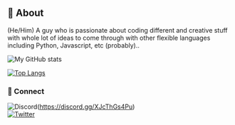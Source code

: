 ## 👋 About 

(He/Him) A guy who is passionate about coding different and creative stuff with whole lot of ideas to come through with other flexible languages including Python, Javascript, etc (probably)..

![My GitHub stats](https://github-readme-stats.vercel.app/api?username=1olipop&show_icons=true&theme=cobalt)

[![Top Langs](https://github-readme-stats.vercel.app/api/top-langs/?username=1olipop&layout=compact)](https://github.com/1olipop/github-readme-stats)

### 💬 Connect

![Discord](https://discord.gg/XJcThGs4Pu)(https://discord.gg/XJcThGs4Pu)<br>
[![Twitter](https://emoji.gg/assets/emoji/7474_twitter.png)](https://twitter.com/1olipop)

<!--
**1olipop/1olipop** is a ✨ _special_ ✨ repository because its `README.md` (this file) appears on your GitHub profile.

Here are some ideas to get you started:

- 🔭 I’m currently working on ...
- 🌱 I’m currently learning ...
- 👯 I’m looking to collaborate on ...
- 🤔 I’m looking for help with ...
- 💬 Ask me about ...
- 📫 How to reach me: ...
- 😄 Pronouns: ...
- ⚡ Fun fact: ...
-->

